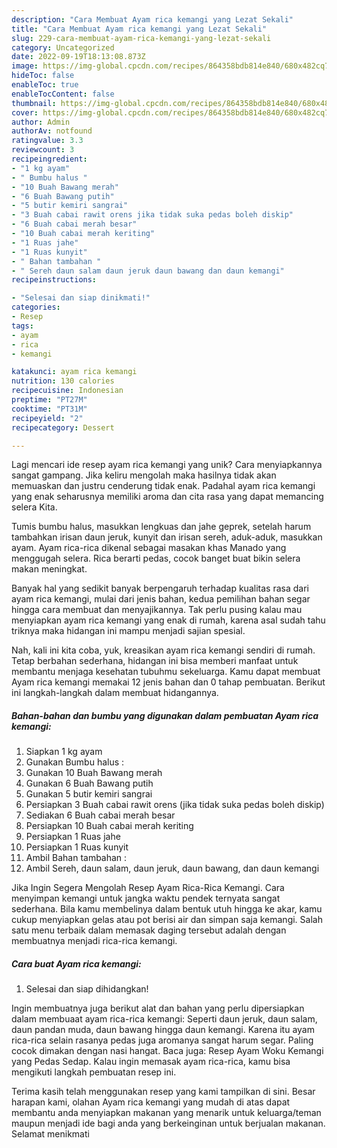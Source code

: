 ```yaml
---
description: "Cara Membuat Ayam rica kemangi yang Lezat Sekali"
title: "Cara Membuat Ayam rica kemangi yang Lezat Sekali"
slug: 229-cara-membuat-ayam-rica-kemangi-yang-lezat-sekali
category: Uncategorized
date: 2022-09-19T18:13:08.873Z
image: https://img-global.cpcdn.com/recipes/864358bdb814e840/680x482cq70/ayam-rica-kemangi-foto-resep-utama.jpg
hideToc: false
enableToc: true
enableTocContent: false
thumbnail: https://img-global.cpcdn.com/recipes/864358bdb814e840/680x482cq70/ayam-rica-kemangi-foto-resep-utama.jpg
cover: https://img-global.cpcdn.com/recipes/864358bdb814e840/680x482cq70/ayam-rica-kemangi-foto-resep-utama.jpg
author: Admin
authorAv: notfound
ratingvalue: 3.3
reviewcount: 3
recipeingredient:
- "1 kg ayam"
- " Bumbu halus "
- "10 Buah Bawang merah"
- "6 Buah Bawang putih"
- "5 butir kemiri sangrai"
- "3 Buah cabai rawit orens jika tidak suka pedas boleh diskip"
- "6 Buah cabai merah besar"
- "10 Buah cabai merah keriting"
- "1 Ruas jahe"
- "1 Ruas kunyit"
- " Bahan tambahan "
- " Sereh daun salam daun jeruk daun bawang dan daun kemangi"
recipeinstructions:

- "Selesai dan siap dinikmati!"
categories:
- Resep
tags:
- ayam
- rica
- kemangi

katakunci: ayam rica kemangi 
nutrition: 130 calories
recipecuisine: Indonesian
preptime: "PT27M"
cooktime: "PT31M"
recipeyield: "2"
recipecategory: Dessert

---
```





Lagi mencari ide resep ayam rica kemangi yang unik? Cara menyiapkannya sangat gampang. Jika keliru mengolah maka hasilnya tidak akan memuaskan dan justru cenderung tidak enak. Padahal ayam rica kemangi yang enak seharusnya memiliki aroma dan cita rasa yang dapat memancing selera Kita.





Tumis bumbu halus, masukkan lengkuas dan jahe geprek, setelah harum tambahkan irisan daun jeruk, kunyit dan irisan sereh, aduk-aduk, masukkan ayam. Ayam rica-rica dikenal sebagai masakan khas Manado yang menggugah selera. Rica berarti pedas, cocok banget buat bikin selera makan meningkat.

Banyak hal yang sedikit banyak berpengaruh terhadap kualitas rasa dari ayam rica kemangi, mulai dari jenis bahan, kedua pemilihan bahan segar hingga cara membuat dan menyajikannya. Tak perlu pusing kalau mau menyiapkan ayam rica kemangi yang enak di rumah, karena asal sudah tahu triknya maka hidangan ini mampu menjadi sajian spesial.






Nah, kali ini kita coba, yuk, kreasikan ayam rica kemangi sendiri di rumah. Tetap berbahan sederhana, hidangan ini bisa memberi manfaat untuk membantu menjaga kesehatan tubuhmu sekeluarga. Kamu dapat membuat Ayam rica kemangi memakai 12 jenis bahan dan 0 tahap pembuatan. Berikut ini langkah-langkah dalam membuat hidangannya.

<!--inarticleads1-->

##### Bahan-bahan dan bumbu yang digunakan dalam pembuatan Ayam rica kemangi:

1. Siapkan 1 kg ayam
1. Gunakan  Bumbu halus :
1. Gunakan 10 Buah Bawang merah
1. Gunakan 6 Buah Bawang putih
1. Gunakan 5 butir kemiri sangrai
1. Persiapkan 3 Buah cabai rawit orens (jika tidak suka pedas boleh diskip)
1. Sediakan 6 Buah cabai merah besar
1. Persiapkan 10 Buah cabai merah keriting
1. Persiapkan 1 Ruas jahe
1. Persiapkan 1 Ruas kunyit
1. Ambil  Bahan tambahan :
1. Ambil  Sereh, daun salam, daun jeruk, daun bawang, dan daun kemangi


Jika Ingin Segera Mengolah Resep Ayam Rica-Rica Kemangi. Cara menyimpan kemangi untuk jangka waktu pendek ternyata sangat sederhana. Bila kamu membelinya dalam bentuk utuh hingga ke akar, kamu cukup menyiapkan gelas atau pot berisi air dan simpan saja kemangi. Salah satu menu terbaik dalam memasak daging tersebut adalah dengan membuatnya menjadi rica-rica kemangi. 

<!--inarticleads2-->

##### Cara buat Ayam rica kemangi:


1. Selesai dan siap dihidangkan!

Ingin membuatnya juga berikut alat dan bahan yang perlu dipersiapkan dalam membuaat ayam rica-rica kemangi: Seperti daun jeruk, daun salam, daun pandan muda, daun bawang hingga daun kemangi. Karena itu ayam rica-rica selain rasanya pedas juga aromanya sangat harum segar. Paling cocok dimakan dengan nasi hangat. Baca juga: Resep Ayam Woku Kemangi yang Pedas Sedap. Kalau ingin memasak ayam rica-rica, kamu bisa mengikuti langkah pembuatan resep ini. 

Terima kasih telah menggunakan resep yang kami tampilkan di sini. Besar harapan kami, olahan Ayam rica kemangi yang mudah di atas dapat membantu anda menyiapkan makanan yang menarik untuk keluarga/teman maupun menjadi ide bagi anda yang berkeinginan untuk berjualan makanan. Selamat menikmati
